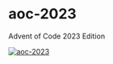 # aoc-2023
Advent of Code 2023 Edition

[![aoc-2023](https://github.com/lloydlobo/aoc-2023/assets/76430758/1d45ba81-b42c-4d0a-af88-1cc94328f85a)](https://github.com/lloydlobo/aoc-2023/files/13628087/aoc-2023.pdf)
